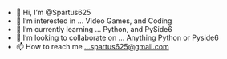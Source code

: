 - 👋 Hi, I’m @Spartus625
- 👀 I’m interested in ... Video Games, and Coding
- 🌱 I’m currently learning ... Python, and PySide6
- 💞️ I’m looking to collaborate on ... Anything Python or Pyside6
- 📫 How to reach me ...spartus625@gmail.com

<!---
Spartus625/Spartus625 is a ✨ special ✨ repository because its `README.md` (this file) appears on your GitHub profile.
You can click the Preview link to take a look at your changes.
--->
